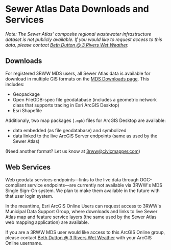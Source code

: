 # Sewer Atlas Data Downloads and Services

*Note: The Sewer Atlas' composite regional wastewater infrastructure dataset is not publicly available. If you would like to request access to this data, please contact [Beth Dutton @ 3 Rivers Wet Weather](mailto:bdutton@3rww.org).*

## Downloads

For registered 3RWW MDS users, all Sewer Atlas data is available for download in multiple GIS formats on the [MDS Downloads page](http://mds.3riverswetweather.org/downloads.aspx). This includes:

* Geopackage
* Open FileGDB-spec file geodatabase (includes a geometric network class that supports tracing in Esri ArcGIS Desktop)
* Esri Shapefile

Additionaly, two map packages (`.mpk`) files for ArcGIS Desktop are available:

* data embedded (as file geodatabase) and symbolized
* data linked to the live ArcGIS Server endpoints (same as used by the Sewer Atlas)

(Need another format? Let us know at [3rww@civicmapper.com](mailto:3rww@civicmapper.com))

## Web Services

Web geodata services endpoints&mdash;links to the live data through OGC-compliant service endpoints&mdash;are currently not available via 3RWW's MDS Single Sign-On system. We plan to make them available in the future with that user login system.

In the meantime, Esri ArcGIS Online Users can request access to 3RWW's Municipal Data Support Group, where downloads and links to live Sewer Atlas map and feature service layers (the same used by the Sewer Atlas web mapping application) are available.

If you are a 3RWW MDS user would like access to this ArcGIS Online group, please contact [Beth Dutton @ 3 Rivers Wet Weather](mailto:bdutton@3rww.org) with your ArcGIS Online username.